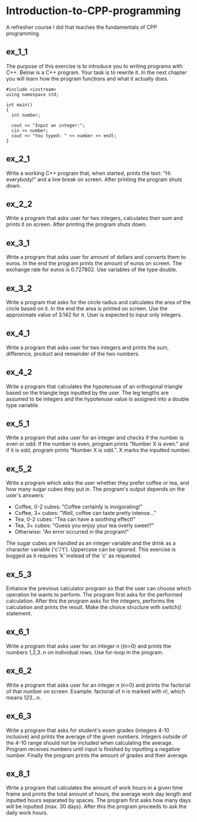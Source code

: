 # Introduction-to-CPP-programming
A refresher course I did that teaches the fundamentals of CPP programming.

## ex_1_1
The purpose of this exercise is to introduce you to writing programs with C++. Below is a C++ program. Your task is to rewrite it. In the next chapter you will learn how the program functions and what it actually does.

```
#include <iostream>
using namespace std;

int main()
{
  int number;

  cout << "Input an integer:";
  cin >> number;
  cout << "You typed: " << number << endl;
}
```

## ex_2_1
Write a working C++ program that, when started, prints the text: “Hi everybody!” and a line break on screen. After printing the program shuts down.

## ex_2_2
Write a program that asks user for two integers, calculates their sum and prints it on screen. After printing the program shuts down.

## ex_3_1
Write a program that asks user for amount of dollars and converts them to euros. In the end the program prints the amount of euros on screen. The exchange rate for euros is 0.727802. Use variables of the type double.

## ex_3_2
Write a program that asks for the circle radius and calculates the area of the circle based on it. In the end the area is printed on screen. Use the approximate value of 3.142 for π. User is expected to input only integers.

## ex_4_1
Write a program that asks user for two integers and prints the sum, difference, product and remainder of the two numbers.

## ex_4_2
Write a program that calculates the hypotenuse of an orthogonal triangle based on the triangle legs inputted by the user. The leg lengths are assumed to be integers and the hypotenuse value is assigned into a double type variable.

## ex_5_1
Write a program that asks user for an integer and checks if the number is even or odd. If the number is even, program prints “Number X is even.” and if it is odd, program prints “Number X is odd.”. X marks the inputted number.

## ex_5_2
Write a program which asks the user whether they prefer coffee or tea, and how many sugar cubes they put in. The program's output depends on the user's answers:

* Coffee, 0-2 cubes: "Coffee certainly is invigorating!"
* Coffee, 3+ cubes: "Well, coffee can taste pretty intense..."
* Tea, 0-2 cubes: "Tea can have a soothing effect!"
* Tea, 3+ cubes: "Guess you enjoy your tea overly sweet?"
* Otherwise: "An error occurred in the program!"

The sugar cubes are handled as an integer variable and the drink as a character variable ('c'/'t'). Uppercase can be ignored. This exercise is bugged as it requires 'k' instead of the 'c' as requested.

## ex_5_3
Enhance the previous calculator program so that the user can choose which operation he wants to perform. The program first asks for the performed calculation. After this the program asks for the integers, performs the calculation and prints the result. Make the choice structure with switch() statement.

## ex_6_1
Write a program that asks user for an integer n ((n>0) and prints the numbers 1,2,3..n on individual rows. Use for-loop in the program.

## ex_6_2
Write a program that asks user for an integer n (n>0) and prints the factorial of that number on screen. Example: factorial of n is marked with n!, which means 1*2*3...n.

## ex_6_3
Write a program that asks for student's exam grades (integers 4-10 inclusive) and prints the average of the given numbers. Integers outside of the 4-10 range should not be included when calculating the average. Program receives numbers until input is finished by inputting a negative number. Finally the program prints the amount of grades and their average.

## ex_8_1
Write a program that calculates the amount of work hours in a given time frame and prints the total amount of hours, the average work day length and inputted hours separated by spaces. The program first asks how many days will be inputted (max. 30 days). After this the program proceeds to ask the daily work hours.